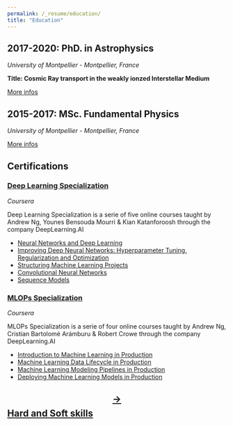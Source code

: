 ```yaml
---
permalink: /_resume/education/
title: "Education"
---
```

## 2017-2020: PhD. in Astrophysics 

*University of Montpellier - Montpellier, France*

**Title: Cosmic Ray transport in the weakly ionzed Interstellar Medium** 

[More infos](experience.md/#2017-2020-phd-in-astrophysics)

## 2015-2017: MSc. Fundamental Physics

*University of Montpellier - Montpellier, France*

[More infos](https://master-physique.edu.umontpellier.fr/cosmos-champs-et-particules/programme/)

## Certifications 

### [Deep Learning Specialization](https://coursera.org/share/d722f78cd584fdffa5d675bb0fbdb9c7)
*Coursera* 

Deep Learning Specialization is a serie of five online courses taught by Andrew Ng, Younes Bensouda Mourri & Kian Katanforoosh through the 
company DeepLearning.AI

- [Neural Networks and Deep Learning](https://www.coursera.org/account/accomplishments/certificate/PR778Q6K6MJB)
- [Improving Deep Neural Networks: Hyperparameter Tuning, Regularization and Optimization](https://www.coursera.org/account/accomplishments/certificate/UB8ZFZ2TRJVB)
- [Structuring Machine Learning Projects](https://www.coursera.org/account/accomplishments/certificate/BZWTMKCHP8MD)
- [Convolutional Neural Networks](https://www.coursera.org/account/accomplishments/certificate/KSHDX7UG8N4D)
- [Sequence Models](https://www.coursera.org/account/accomplishments/certificate/ZKQP3FEMHL2P)

### [MLOPs Specialization](https://coursera.org/share/ce5b085595cdaa44cab007ae00b309a1)
*Coursera*

MLOPs Specialization is a serie of four online courses taught by Andrew Ng, Cristian Bartolomé Arámburu & Robert Crowe through the 
company DeepLearning.AI

- [Introduction to Machine Learning in Production](https://www.coursera.org/account/accomplishments/certificate/RJHCGT8KT76J)
- [Machine Learning Data Lifecycle in Production](https://www.coursera.org/account/accomplishments/certificate/9GJ5JJG8X8F9)
- [Machine Learning Modeling Pipelines in Production](https://www.coursera.org/account/accomplishments/certificate/NRSEJVGFJJ9Q)
- [Deploying Machine Learning Models in Production](https://www.coursera.org/account/accomplishments/certificate/EN5NSW8GY9QJ)
  


## [$$\rightarrow$$ Hard and Soft skills](skills.md) 
